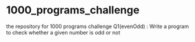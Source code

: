 # 1000_programs_challenge

the repository for 1000 programs challenge 
Q1(evenOdd) : Write a program to check whether a given number is odd or not
